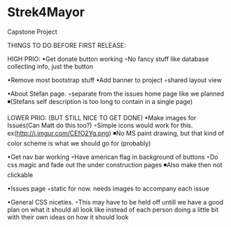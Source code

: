 # Strek4Mayor
Capstone Project

THINGS TO DO BEFORE FIRST RELEASE:

HIGH PRIO:
•Get donate button working ◦No fancy stuff like database collecting info, just the button

•Remove most bootstrap stuff
•Add banner to project ◦shared layout view

•About Stefan page. ◦separate from the issues home page like we planned ◾(Stefans self description is too long to contain in a single page)



LOWER PRIO: (BUT STILL NICE TO GET DONE)
•Make images for Issues(Can Matt do this too?) ◦Simple icons would work for this. ex(http://i.imgur.com/CEfO2Yg.png) ◾No MS paint drawing, but that kind of color scheme is what we should go for (probably)


•Get nav bar working ◦Have american flag in background of buttons
◦Do css magic and fade out the under construction pages ◾Also make then not clickable


•Issues page ◦static for now. needs images to accompany each issue

•General CSS niceties. ◦This may have to be held off untill we have a good plan on what it should all look like instead of each person doing a little bit with their own ideas on how it should look

